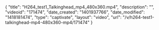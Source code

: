 {
    "title": "H264_test1_Talkinghead_mp4_480x360.mp4",
    "description": "",
    "videoid": "171474",
    "date_created": "1401937766",
    "date_modified": "1418181474",
    "type": "captivate",
    "layout": "video",
    "url": "\/v\/h264-test1-talkinghead-mp4-480x360-mp4\/171474"
}